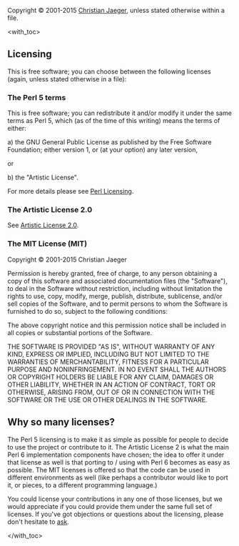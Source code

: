 Copyright © 2001-2015 [Christian
Jaeger](mailto:copying@christianjaeger.ch), unless stated otherwise within
a file.

<with_toc>

## Licensing

This is free software; you can choose between the following licenses
(again, unless stated otherwise in a file):

### The Perl 5 terms

This is free software; you can redistribute it and/or modify it under
the same terms as Perl 5, which (as of the time of this writing) means
the terms of either:

a) the GNU General Public License as published by the Free Software
   Foundation; either version 1, or (at your option) any later
   version,

or

b) the "Artistic License".

For more details please see [Perl
Licensing](http://dev.perl.org/licenses/).

### The Artistic License 2.0

See [Artistic License 2.0](licenses/artistic_license_2.0.md).

### The MIT License (MIT)

Copyright © 2001-2015 Christian Jaeger

Permission is hereby granted, free of charge, to any person obtaining a copy
of this software and associated documentation files (the "Software"), to deal
in the Software without restriction, including without limitation the rights
to use, copy, modify, merge, publish, distribute, sublicense, and/or sell
copies of the Software, and to permit persons to whom the Software is
furnished to do so, subject to the following conditions:

The above copyright notice and this permission notice shall be included in
all copies or substantial portions of the Software.

THE SOFTWARE IS PROVIDED "AS IS", WITHOUT WARRANTY OF ANY KIND, EXPRESS OR
IMPLIED, INCLUDING BUT NOT LIMITED TO THE WARRANTIES OF MERCHANTABILITY,
FITNESS FOR A PARTICULAR PURPOSE AND NONINFRINGEMENT. IN NO EVENT SHALL THE
AUTHORS OR COPYRIGHT HOLDERS BE LIABLE FOR ANY CLAIM, DAMAGES OR OTHER
LIABILITY, WHETHER IN AN ACTION OF CONTRACT, TORT OR OTHERWISE, ARISING FROM,
OUT OF OR IN CONNECTION WITH THE SOFTWARE OR THE USE OR OTHER DEALINGS IN
THE SOFTWARE.


## Why so many licenses?

The Perl 5 licensing is to make it as simple as possible for people to
decide to use the project or contribute to it. The Artistic License 2
is what the main Perl 6 implementation components have chosen; the
idea to offer it under that license as well is that porting to / using
with Perl 6 becomes as easy as possible. The MIT licenses is offered
so that the code can be used in different environments as well (like
perhaps a contributor would like to port it, or pieces, to a different
programming language.)

You could license your contributions in any one of those licenses, but
we would appreciate if you could provide them under the same full set
of licenses. If you've got objections or questions about the
licensing, please don't hesitate to [ask](//contact.md).

</with_toc>
